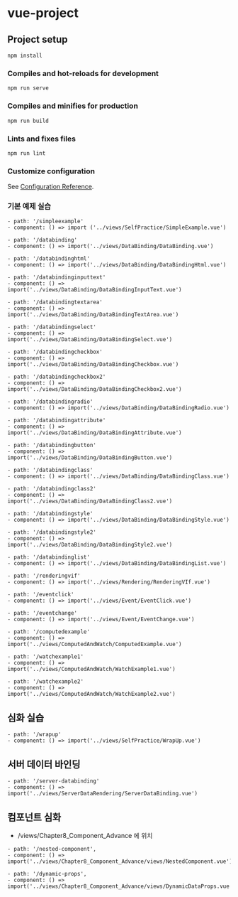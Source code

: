 # vue-project

## Project setup
```
npm install
```

### Compiles and hot-reloads for development
```
npm run serve
```

### Compiles and minifies for production
```
npm run build
```

### Lints and fixes files
```
npm run lint
```

### Customize configuration
See [Configuration Reference](https://cli.vuejs.org/config/).


### 기본 예제 실습
```
- path: '/simpleexample'
- component: () => import ('../views/SelfPractice/SimpleExample.vue')  
```
```
- path: '/databinding'
- component: () => import('../views/DataBinding/DataBinding.vue')  
```
```
- path: '/databindinghtml'
- component: () => import('../views/DataBinding/DataBindingHtml.vue')  
```
```
- path: '/databindinginputtext'
- component: () => import('../views/DataBinding/DataBindingInputText.vue')  
```
```
- path: '/databindingtextarea'
- component: () => import('../views/DataBinding/DataBindingTextArea.vue')  
```
```
- path: '/databindingselect'
- component: () => import('../views/DataBinding/DataBindingSelect.vue')  
```
```
- path: '/databindingcheckbox'
- component: () => import('../views/DataBinding/DataBindingCheckbox.vue')  
```
```
- path: '/databindingcheckbox2' 
- component: () => import('../views/DataBinding/DataBindingCheckbox2.vue')  
```
```
- path: '/databindingradio'
- component: () => import('../views/DataBinding/DataBindingRadio.vue')  
```
```
- path: '/databindingattribute'
- component: () => import('../views/DataBinding/DataBindingAttribute.vue')  
```
```
- path: '/databindingbutton'
- component: () => import('../views/DataBinding/DataBindingButton.vue')  
```
```
- path: '/databindingclass'
- component: () => import('../views/DataBinding/DataBindingClass.vue')  
```
```
- path: '/databindingclass2'
- component: () => import('../views/DataBinding/DataBindingClass2.vue')  
```
```
- path: '/databindingstyle'
- component: () => import('../views/DataBinding/DataBindingStyle.vue')  
```
```
- path: '/databindingstyle2'
- component: () => import('../views/DataBinding/DataBindingStyle2.vue')  
```
```
- path: '/databindinglist'
- component: () => import('../views/DataBinding/DataBindingList.vue')  
```
```
- path: '/renderingvif'
- component: () => import('../views/Rendering/RenderingVIf.vue')  
```
```
- path: '/eventclick'
- component: () => import('../views/Event/EventClick.vue')  
```
```
- path: '/eventchange'
- component: () => import('../views/Event/EventChange.vue')  
```
```
- path: '/computedexample'
- component: () => import('../views/ComputedAndWatch/ComputedExample.vue')  
```
```
- path: '/watchexample1'
- component: () => import('../views/ComputedAndWatch/WatchExample1.vue')  
```
```
- path: '/watchexample2'
- component: () => import('../views/ComputedAndWatch/WatchExample2.vue')  
```
## 심화 실습
```
- path: '/wrapup'
- component: () => import('../views/SelfPractice/WrapUp.vue')  
```
## 서버 데이터 바인딩
```
- path: '/server-databinding'
- component: () => import('../views/ServerDataRendering/ServerDataBinding.vue')  
```

## 컴포넌트 심화
- /views/Chapter8_Component_Advance 에 위치
```
- path: '/nested-component',
- component: () => import('../views/Chapter8_Component_Advance/views/NestedComponent.vue')
```
```
- path: '/dynamic-props',
- component: () => import('../views/Chapter8_Component_Advance/views/DynamicDataProps.vue')
```
